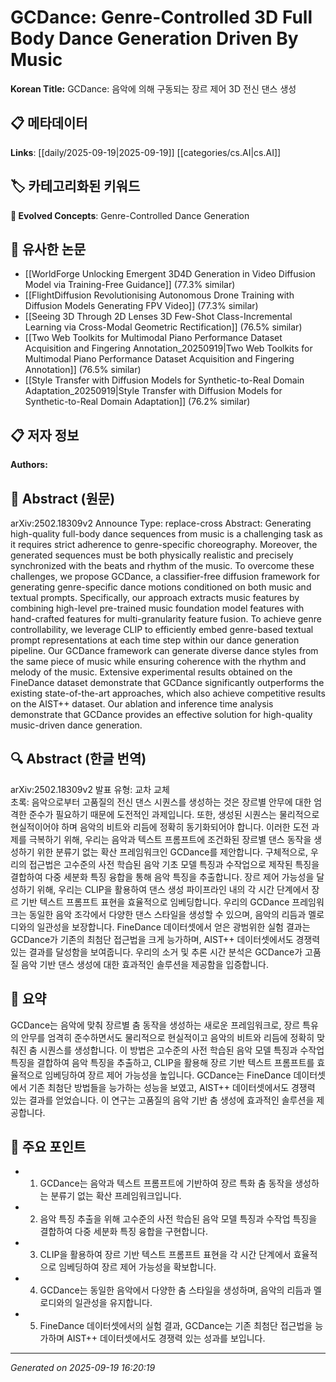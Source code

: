 
# GCDance: Genre-Controlled 3D Full Body Dance Generation Driven By Music

**Korean Title:** GCDance: 음악에 의해 구동되는 장르 제어 3D 전신 댄스 생성

## 📋 메타데이터

**Links**: [[daily/2025-09-19|2025-09-19]] [[categories/cs.AI|cs.AI]]

## 🏷️ 카테고리화된 키워드
**🚀 Evolved Concepts**: Genre-Controlled Dance Generation

## 🔗 유사한 논문
- [[WorldForge Unlocking Emergent 3D4D Generation in Video Diffusion Model via Training-Free Guidance]] (77.3% similar)
- [[FlightDiffusion Revolutionising Autonomous Drone Training with Diffusion Models Generating FPV Video]] (77.3% similar)
- [[Seeing 3D Through 2D Lenses 3D Few-Shot Class-Incremental Learning via Cross-Modal Geometric Rectification]] (76.5% similar)
- [[Two Web Toolkits for Multimodal Piano Performance Dataset Acquisition and Fingering Annotation_20250919|Two Web Toolkits for Multimodal Piano Performance Dataset Acquisition and Fingering Annotation]] (76.5% similar)
- [[Style Transfer with Diffusion Models for Synthetic-to-Real Domain Adaptation_20250919|Style Transfer with Diffusion Models for Synthetic-to-Real Domain Adaptation]] (76.2% similar)

## 📋 저자 정보

**Authors:** 

## 📄 Abstract (원문)

arXiv:2502.18309v2 Announce Type: replace-cross 
Abstract: Generating high-quality full-body dance sequences from music is a challenging task as it requires strict adherence to genre-specific choreography. Moreover, the generated sequences must be both physically realistic and precisely synchronized with the beats and rhythm of the music. To overcome these challenges, we propose GCDance, a classifier-free diffusion framework for generating genre-specific dance motions conditioned on both music and textual prompts. Specifically, our approach extracts music features by combining high-level pre-trained music foundation model features with hand-crafted features for multi-granularity feature fusion. To achieve genre controllability, we leverage CLIP to efficiently embed genre-based textual prompt representations at each time step within our dance generation pipeline. Our GCDance framework can generate diverse dance styles from the same piece of music while ensuring coherence with the rhythm and melody of the music. Extensive experimental results obtained on the FineDance dataset demonstrate that GCDance significantly outperforms the existing state-of-the-art approaches, which also achieve competitive results on the AIST++ dataset. Our ablation and inference time analysis demonstrate that GCDance provides an effective solution for high-quality music-driven dance generation.

## 🔍 Abstract (한글 번역)

arXiv:2502.18309v2 발표 유형: 교차 교체  
초록: 음악으로부터 고품질의 전신 댄스 시퀀스를 생성하는 것은 장르별 안무에 대한 엄격한 준수가 필요하기 때문에 도전적인 과제입니다. 또한, 생성된 시퀀스는 물리적으로 현실적이어야 하며 음악의 비트와 리듬에 정확히 동기화되어야 합니다. 이러한 도전 과제를 극복하기 위해, 우리는 음악과 텍스트 프롬프트에 조건화된 장르별 댄스 동작을 생성하기 위한 분류기 없는 확산 프레임워크인 GCDance를 제안합니다. 구체적으로, 우리의 접근법은 고수준의 사전 학습된 음악 기초 모델 특징과 수작업으로 제작된 특징을 결합하여 다중 세분화 특징 융합을 통해 음악 특징을 추출합니다. 장르 제어 가능성을 달성하기 위해, 우리는 CLIP을 활용하여 댄스 생성 파이프라인 내의 각 시간 단계에서 장르 기반 텍스트 프롬프트 표현을 효율적으로 임베딩합니다. 우리의 GCDance 프레임워크는 동일한 음악 조각에서 다양한 댄스 스타일을 생성할 수 있으며, 음악의 리듬과 멜로디와의 일관성을 보장합니다. FineDance 데이터셋에서 얻은 광범위한 실험 결과는 GCDance가 기존의 최첨단 접근법을 크게 능가하며, AIST++ 데이터셋에서도 경쟁력 있는 결과를 달성함을 보여줍니다. 우리의 소거 및 추론 시간 분석은 GCDance가 고품질 음악 기반 댄스 생성에 대한 효과적인 솔루션을 제공함을 입증합니다.

## 📝 요약

GCDance는 음악에 맞춰 장르별 춤 동작을 생성하는 새로운 프레임워크로, 장르 특유의 안무를 엄격히 준수하면서도 물리적으로 현실적이고 음악의 비트와 리듬에 정확히 맞춰진 춤 시퀀스를 생성합니다. 이 방법은 고수준의 사전 학습된 음악 모델 특징과 수작업 특징을 결합하여 음악 특징을 추출하고, CLIP을 활용해 장르 기반 텍스트 프롬프트를 효율적으로 임베딩하여 장르 제어 가능성을 높입니다. GCDance는 FineDance 데이터셋에서 기존 최첨단 방법들을 능가하는 성능을 보였고, AIST++ 데이터셋에서도 경쟁력 있는 결과를 얻었습니다. 이 연구는 고품질의 음악 기반 춤 생성에 효과적인 솔루션을 제공합니다.

## 🎯 주요 포인트

- 1. GCDance는 음악과 텍스트 프롬프트에 기반하여 장르 특화 춤 동작을 생성하는 분류기 없는 확산 프레임워크입니다.

- 2. 음악 특징 추출을 위해 고수준의 사전 학습된 음악 모델 특징과 수작업 특징을 결합하여 다중 세분화 특징 융합을 구현합니다.

- 3. CLIP을 활용하여 장르 기반 텍스트 프롬프트 표현을 각 시간 단계에서 효율적으로 임베딩하여 장르 제어 가능성을 확보합니다.

- 4. GCDance는 동일한 음악에서 다양한 춤 스타일을 생성하며, 음악의 리듬과 멜로디와의 일관성을 유지합니다.

- 5. FineDance 데이터셋에서의 실험 결과, GCDance는 기존 최첨단 접근법을 능가하며 AIST++ 데이터셋에서도 경쟁력 있는 성과를 보입니다.

---

*Generated on 2025-09-19 16:20:19*